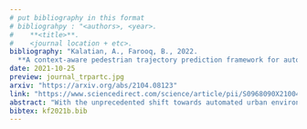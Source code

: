 ```yaml
---
# put bibliography in this format
# bibliograhpy : "<authors>, <year>.
#    **<title>**.
#    <journal location + etc>.
bibliography: "Kalatian, A., Farooq, B., 2022.
  **A context-aware pedestrian trajectory prediction framework for automated vehicles**. Transportation Research Part C: Emerging Technologies." # surround Title with **<title>**
date: 2021-10-25
preview: journal_trpartc.jpg
arxiv: "https://arxiv.org/abs/2104.08123"
link: "https://www.sciencedirect.com/science/article/pii/S0968090X21004423"
abstract: "With the unprecedented shift towards automated urban environments in recent years, a new paradigm is required to study pedestrian behaviour. Studying pedestrian behaviour in futuristic scenarios requires modern data sources that consider both the Automated Vehicle (AV) and pedestrian perspectives. Current open datasets on AVs predominantly fail to account for the latter, as they do not include an adequate number of events and associated details that involve pedestrian and vehicle interactions. To address this issue, we propose using Virtual Reality (VR) data as a complementary resource to current datasets, which can be designed to measure pedestrian behaviour under specific conditions. In this research, we focus on the context-aware pedestrian trajectory prediction framework for automated vehicles at mid-block unsignalized crossings. For this purpose, we develop a novel multi-input network of Long Short-Term Memory (LSTM) and fully connected dense layers. In addition to past trajectories, the proposed framework incorporates pedestrian head orientations and distance to the upcoming vehicles as sequential input data. By merging the sequential data with contextual information of the environment, we train a model to predict the future pedestrian trajectory. Our results show that the prediction error is reduced by considering contextual information extracted from the crossing environment, as well as the addition of time-series behavioural information to the model. To analyze the application of the methods to real AV data, the proposed framework is trained and applied to pedestrian trajectories extracted from an open-access video dataset. Finally, by implementing a game theory-based model interpretability method, we provide detailed insights and propose recommendations to improve the current automated vehicle sensing systems from a pedestrian-oriented point of view."
bibtex: kf2021b.bib
---
```

